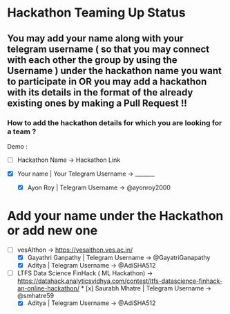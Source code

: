 # Hackathon Teaming Up Status  

## You may add your name along with your telegram username ( so that you may connect with each other the group by using the Username ) under the hackathon name you want to participate in OR you may add a hackathon with its details in the format of the already existing ones by making a Pull Request !! 

### How to add the hackathon details for which you are looking for a team ?

Demo : 

- [ ]  Hackathon Name -> Hackathon Link
  * [x] Your name | Your Telegram Username -> _______
	* [x] Ayon Roy | Telegram Username -> @ayonroy2000


# Add your name under the Hackathon or add new one 

- [ ]  vesAIthon -> https://vesaithon.ves.ac.in/
	* [x] Gayathri Ganpathy | Telegram Username -> @GayatriGanapathy
	* [x] Aditya | Telegram Username -> @AdiSHA512

- [ ]  LTFS Data Science FinHack ( ML Hackathon)  -> https://datahack.analyticsvidhya.com/contest/ltfs-datascience-finhack-an-online-hackathon/
        * [x] Saurabh Mhatre | Telegram Username -> @smhatre59
	* [x] Aditya | Telegram Username -> @AdiSHA512
